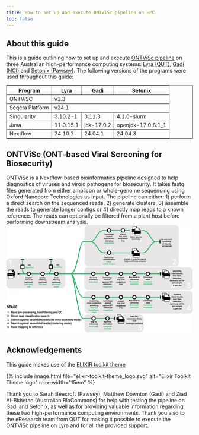 ```yaml
---
title: How to set up and execute ONTViSc pipeline on HPC
toc: false
---
```



## About this guide
This is a guide outlining how to set up and execute [ONTViSc pipeline](https://github.com/eresearchqut/ONTViSc) on three Australian high-performance computing systems: [Lyra (QUT)](https://eresearchqut.atlassian.net/wiki/spaces/EG/pages/1545143157/Start+using+the+HPC), [Gadi (NCI)](https://opus.nci.org.au/display/Help/Gadi+User+Guide) and [Setonix (Pawsey)](https://support.pawsey.org.au/documentation/display/US/Setonix+User+Guide). The following versions of the programs were used throughout this guide:

<table border="1">
    <tr>
        <th>Program</th>
        <th>Lyra</th>
        <th>Gadi</th>
        <th>Setonix</th>
    </tr>
    <tr>
        <td>ONTViSC</td>
        <td colspan="3">v1.3</td>
    </tr>
    <tr>
        <td>Seqera Platform</td>
        <td colspan="3">v24.1</td>
    </tr>
    <tr>
        <td>Singularity</td>
        <td>3.10.2-1</td>
        <td>3.11.3</td>
        <td>4.1.0-slurm</td>
    </tr>
    <tr>
        <td>Java</td>
        <td>11.0.15.1</td>
        <td>jdk-17.0.2</td>
        <td>openjdk-17.0.8.1_1</td>
    </tr>
    <tr>
        <td>Nextflow</td>
        <td>24.10.2</td>
        <td>24.04.1</td>
        <td>24.04.3</td>
    </tr>
</table>


## ONTViSc (ONT-based Viral Screening for Biosecurity)
ONTViSc is a Nextflow-based bioinformatics pipeline designed to help diagnostics of viruses and viroid pathogens for biosecurity. It takes fastq files generated from either amplicon or whole-genome sequencing using Oxford Nanopore Technologies as input. The pipeline can either: 1) perform a direct search on the sequenced reads, 2) generate clusters, 3) assemble the reads to generate longer contigs or 4) directly map reads to a known reference. The reads can optionally be filtered from a plant host before performing downstream analysis.
![Pipeline](./images/ONTViSc_pipeline.png)

## Acknowledgements

This guide makes use of the [ELIXIR toolkit theme](https://github.com/ELIXIR-Belgium/elixir-toolkit-theme)

{% include image.html file="elixir-toolkit-theme_logo.svg" alt="Elixir Toolkit Theme logo" max-width="15em" %}
 
Thank you to Sarah Beecroft (Pawsey), Matthew Downton (Gadi) and Ziad Al-Bkhetan (Australian BioCommons) for help with testing the pipeline on Gadi and Setonix, as well as for providing valuable information regarding these two high-performance computing environments. Thank you also to the eResearch team from QUT for making it possible to execute the ONTViSc pipeline on Lyra and for all the provided support.
